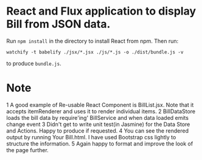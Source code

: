 # React and Flux application to display Bill from JSON data.

Run `npm install` in the directory to install React from npm. Then run:

    watchify -t babelify ./jsx/*.jsx ./js/*.js -o ./dist/bundle.js -v

to produce `bundle.js`.

# Note
1 A good example of Re-usable React Component is BillList.jsx. Note that it accepts itemRenderer and uses it to render individual items.
2 BillDataStore loads the bill data by require'ing' BillService and when data loaded emits change event
3 Didn't get to write unit test(in Jasmine) for the Data Store and Actions. Happy to produce if requested.
4 You can see the rendered output by running Your Bill.html. I have used Bootstrap css lightly to structure the information.
5 Again happy to format and improve the look of the page further.

